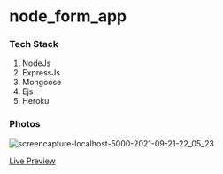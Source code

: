 # node_form_app


### Tech Stack
1) NodeJs
2) ExpressJs
3) Mongoose
4) Ejs
5) Heroku

### Photos
![screencapture-localhost-5000-2021-09-21-22_05_23](https://user-images.githubusercontent.com/71957674/134211002-06d0fe86-13e9-4282-bb0d-ffda3dac6653.png)




[Live Preview](link)
